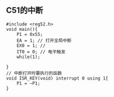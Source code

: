 ## C51的中断 ##

	#include <reg52.h>
	void main(){
		P1 = 0x55;
		EA = 1; // 打开全局中断
		EX0 = 1; // 
		IT0 = 0; // 电平触发
		while(1);
	
	}
	// 中断打开时要执行的函数
	void ISR_KEY(void) interrupt 0 using 1{
		P1 = ~P1;	
	}